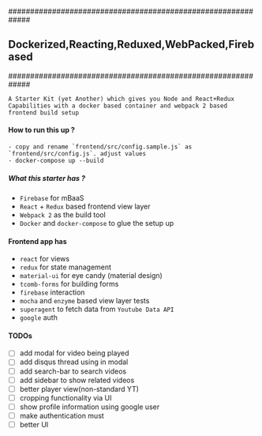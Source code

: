 #############################################################
## Dockerized,Reacting,Reduxed,WebPacked,Firebased         ##
#############################################################



```
A Starter Kit (yet Another) which gives you Node and React+Redux Capabilities with a docker based container and webpack 2 based frontend build setup
```

#### How to run this up ?

```
- copy and rename `frontend/src/config.sample.js` as `frontend/src/config.js`. adjust values
- docker-compose up --build
```

##### What this starter has ?

- `Firebase` for mBaaS
- `React` + `Redux` based frontend view layer
- `Webpack 2` as the build tool
- `Docker` and `docker-compose` to glue the setup up


#### Frontend app has

- `react` for views
- `redux` for state management
- `material-ui` for eye candy (material design)
- `tcomb-forms` for building forms
- `firebase` interaction
- `mocha` and `enzyme` based view layer tests
- `superagent` to fetch data from `Youtube Data API`
- `google` auth


#### TODOs
- [ ] add modal for video being played
- [ ] add disqus thread using in modal
- [ ] add search-bar to search videos
- [ ] add sidebar to show related videos
- [ ] better player view(non-standard YT)
- [ ] cropping functionality via UI
- [ ] show profile information using google user
- [ ] make authentication must
- [ ] better UI

